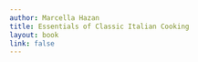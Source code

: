 ```yaml
---
author: Marcella Hazan
title: Essentials of Classic Italian Cooking
layout: book
link: false
---
```

